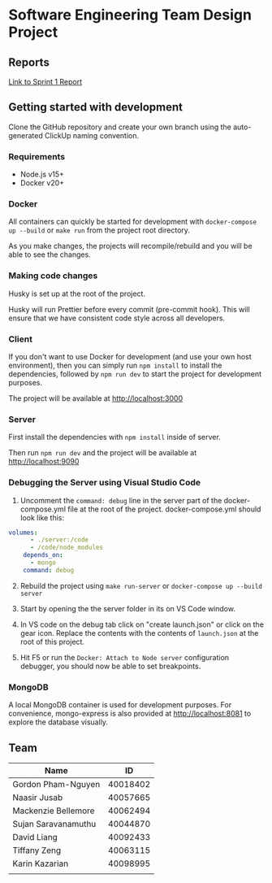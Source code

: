 # Software Engineering Team Design Project
## Reports

[Link to Sprint 1 Report](docs/sprint1_report.md)

## Getting started with development

Clone the GitHub repository and create your own branch using the auto-generated ClickUp naming convention.

### Requirements

- Node.js v15+
- Docker v20+

### Docker

All containers can quickly be started for development with `docker-compose up --build` or `make run` from the project root directory.

As you make changes, the projects will recompile/rebuild and you will be able to see the changes.

### Making code changes

Husky is set up at the root of the project.

Husky will run Prettier before every commit (pre-commit hook). This will ensure that we have consistent code style across all developers.

### Client

If you don't want to use Docker for development (and use your own host environment), then you can simply run `npm install` to install the dependencies, followed by `npm run dev` to start the project for development purposes.

The project will be available at <http://localhost:3000>

### Server

First install the dependencies with `npm install` inside of server.

Then run `npm run dev` and the project will be available at <http://localhost:9090>

### Debugging the Server using Visual Studio Code

1. Uncomment the `command: debug` line in the server part of the docker-compose.yml file at the root of the project. docker-compose.yml should look like this:

```yml
volumes:
      - ./server:/code
      - /code/node_modules
    depends_on:
      - mongo
    command: debug
```

2. Rebuild the project using `make run-server` or `docker-compose up --build server`

3. Start by opening the the server folder in its on VS Code window.

4. In VS code on the debug tab click on "create launch.json" or click on the gear icon. Replace the contents with the contents of `launch.json` at the root of this project.

3. Hit F5 or run the `Docker: Attach to Node server` configuration debugger, you should now be able to set breakpoints.

### MongoDB

A local MongoDB container is used for development purposes. For convenience, mongo-express is also provided at <http://localhost:8081> to explore the database visually.

## Team

| Name                | ID       |
| ------------------- | -------- |
| Gordon Pham-Nguyen  | 40018402 |
| Naasir Jusab        | 40057665 |
| Mackenzie Bellemore | 40062494 |
| Sujan Saravanamuthu | 40044870 |
| David Liang         | 40092433 |
| Tiffany Zeng        | 40063115 |
| Karin Kazarian      | 40098995 |
|                     |          |
